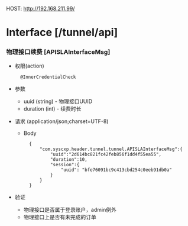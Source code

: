 HOST: http://192.168.211.99/

# Interface [/tunnel/api]

### 物理接口续费 [APISLAInterfaceMsg]

+ 权限(action)
    
        @InnerCredentialCheck

+ 参数
    + uuid (string) - 物理接口UUID
    + duration (int) - 续费时长
        
+ 请求 (application/json;charset=UTF-8)

    + Body
    
            {
            	"com.syscxp.header.tunnel.tunnel.APISLAInterfaceMsg":{
                	"uuid":"2d614bc821fc42feb856f1dd4f55ea55",
                	"duration":10,
            	    "session":{
            	    	"uuid": "bfe76091bc9c413cbd254c0eeb91db0a"
            	    }
            	}
            }

+ 验证

    + 物理接口是否属于登录账户，admin例外
    + 物理接口上是否有未完成的订单 